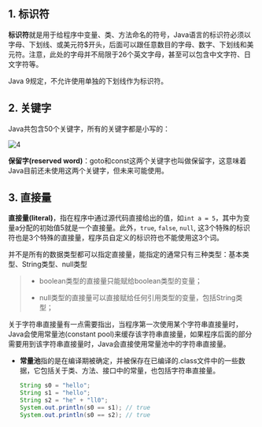 ## 1. 标识符

**标识符**就是用于给程序中变量、类、方法命名的符号，Java语言的标识符必须以字母、下划线、或美元符$开头，后面可以跟任意数目的字母、数字、下划线和美元符。注意，此处的字母并不局限于26个英文字母，甚至可以包含中文字符、日文字符等。

Java 9规定，不允许使用单独的下划线作为标识符。

## 2. 关键字

Java共包含50个关键字，所有的关键字都是小写的：

![4](https://chua-n.gitee.io/blog-images/notebooks/Java/4.png)

**保留字(reserved word)**：goto和const这两个关键字也叫做保留字，这意味着Java目前还未使用这两个关键字，但未来可能使用。

## 3. 直接量

**直接量(literal)**，指在程序中通过源代码直接给出的值，如`int a = 5`，其中为变量a分配的初始值5就是一个直接量。此外，`true`, `false`, `null`, 这3个特殊的标识符也是3个特殊的直接量，程序员自定义的标识符也不能使用这3个词。

并不是所有的数据类型都可以指定直接量，能指定的通常只有三种类型：基本类型、String类型、null类型

> - boolean类型的直接量只能赋给boolean类型的变量；
>
> - null类型的直接量可以直接赋给任何引用类型的变量，包括String类型；

关于字符串直接量有一点需要指出，当程序第一次使用某个字符串直接量时，Java会使用常量池(constant pool)来缓存该字符串直接量，如果程序后面的部分需要用到该字符串直接量时，Java会直接使用常量池中的字符串直接量。

- **常量池**指的是在编译期被确定，并被保存在已编译的.class文件中的一些数据，它包括关于类、方法、接口中的常量，也包括字符串直接量。

    ```java
    String s0 = "hello";
    String s1 = "hello";
    String s2 = "he" + "ll0";
    System.out.println(s0 == s1); // true
    System.out.println(s0 == s2); // true
    ```

    

    